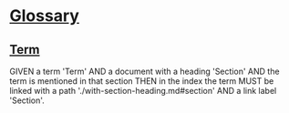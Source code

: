 # [Glossary](#glossary)

## [Term](#term)

GIVEN a term 'Term'
  AND a document with a heading 'Section'
  AND the term is mentioned in that section
THEN in the index the term MUST be linked with a path './with-section-heading.md#section'
  AND a link label 'Section'.
